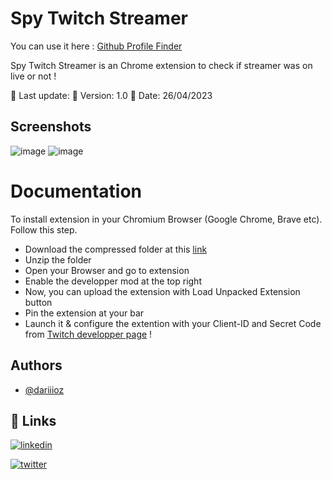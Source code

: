 # Spy Twitch Streamer

You can use it here : [Github Profile Finder](https://githubprofilefinder.cappelleaymeric.fr/)

Spy Twitch Streamer is an Chrome extension to check if streamer was on live or not ! 

📌 Last update: 
📌 Version: 1.0
📌 Date: 26/04/2023

## Screenshots

![image](https://user-images.githubusercontent.com/26320684/235928665-97cda276-2668-40f0-8c1e-fbd88a43b615.png)
![image](https://user-images.githubusercontent.com/26320684/235929273-d1be407d-1a28-40a8-aab1-19c5711fd1b3.png)


# Documentation

To install extension in your Chromium Browser (Google Chrome, Brave etc). Follow this step.

- Download the compressed folder at this [link](https://spytwitchstreamer.cappelleaymeric.fr/spy-twitch-streamer.rar)
- Unzip the folder
- Open your Browser and go to extension
- Enable the developper mod at the top right
- Now, you can upload the extension with Load Unpacked Extension button
- Pin the extension at your bar
- Launch it & configure the extention with your Client-ID and Secret Code from [Twitch developper page](https://dev.twitch.tv/console/apps/) !


## Authors

- [@dariiioz](https://www.github.com/dariiioz)


## 🔗 Links
[![linkedin](https://img.shields.io/badge/linkedin-0A66C2?style=for-the-badge&logo=linkedin&logoColor=white)](https://fr.linkedin.com/in/aymeric-cappelle-65a4a113a)

[![twitter](https://img.shields.io/badge/twitter-1DA1F2?style=for-the-badge&logo=twitter&logoColor=white)](https://twitter.com/capaym_dev)
